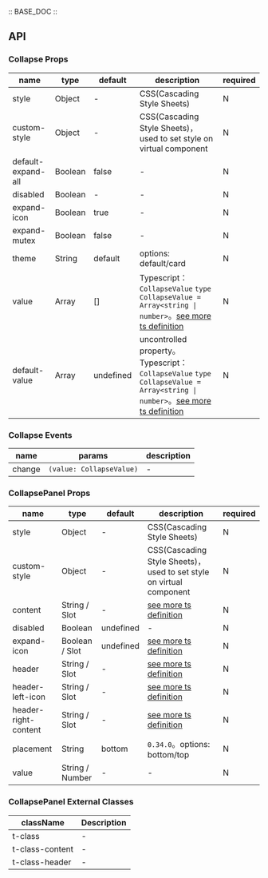 :: BASE_DOC ::

## API

### Collapse Props

name | type | default | description | required
-- | -- | -- | -- | --
style | Object | - | CSS(Cascading Style Sheets) | N
custom-style | Object | - | CSS(Cascading Style Sheets)，used to set style on virtual component | N
default-expand-all | Boolean | false | \- | N
disabled | Boolean | - | \- | N
expand-icon | Boolean | true | \- | N
expand-mutex | Boolean | false | \- | N
theme | String | default | options: default/card | N
value | Array | [] | Typescript：`CollapseValue` `type CollapseValue = Array<string \| number>`。[see more ts definition](https://github.com/Tencent/tdesign-miniprogram/blob/develop/packages/components/collapse/type.ts) | N
default-value | Array | undefined | uncontrolled property。Typescript：`CollapseValue` `type CollapseValue = Array<string \| number>`。[see more ts definition](https://github.com/Tencent/tdesign-miniprogram/blob/develop/packages/components/collapse/type.ts) | N

### Collapse Events

name | params | description
-- | -- | --
change | `(value: CollapseValue)` | \-


### CollapsePanel Props

name | type | default | description | required
-- | -- | -- | -- | --
style | Object | - | CSS(Cascading Style Sheets) | N
custom-style | Object | - | CSS(Cascading Style Sheets)，used to set style on virtual component | N
content | String / Slot | - | [see more ts definition](https://github.com/Tencent/tdesign-miniprogram/blob/develop/packages/components/common/common.ts) | N
disabled | Boolean | undefined | \- | N
expand-icon | Boolean / Slot | undefined | [see more ts definition](https://github.com/Tencent/tdesign-miniprogram/blob/develop/packages/components/common/common.ts) | N
header | String / Slot | - | [see more ts definition](https://github.com/Tencent/tdesign-miniprogram/blob/develop/packages/components/common/common.ts) | N
header-left-icon | String / Slot | - | [see more ts definition](https://github.com/Tencent/tdesign-miniprogram/blob/develop/packages/components/common/common.ts) | N
header-right-content | String / Slot | - | [see more ts definition](https://github.com/Tencent/tdesign-miniprogram/blob/develop/packages/components/common/common.ts) | N
placement | String | bottom | `0.34.0`。options: bottom/top | N
value | String / Number | - | \- | N

### CollapsePanel External Classes

className | Description
-- | --
t-class | \-
t-class-content | \-
t-class-header | \-
